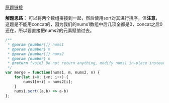 [原题链接](https://leetcode-cn.com/problems/merge-sorted-array/)

**解题思路：**
可以将两个数组拼接到一起，然后使用sort对其进行排序，但**注意**，这题是不能用concat的，因为我们的nums1数组中后几项全都是0，concat之后0还在，所以要直接把nums2的元素赋值过去。
```js
/**
 * @param {number[]} nums1
 * @param {number} m
 * @param {number[]} nums2
 * @param {number} n
 * @return {void} Do not return anything, modify nums1 in-place instead.
 */
var merge = function(nums1, m, nums2, n) { 
    for(let i=0; i<n; i++) {
        nums1[m+i] = nums2[i];
    }
    nums1.sort((a,b) => a-b)
};
```